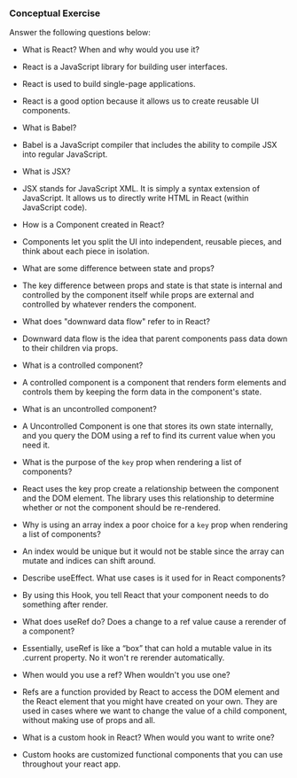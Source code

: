 ### Conceptual Exercise

Answer the following questions below:

- What is React? When and why would you use it?
- React is a JavaScript library for building user interfaces.
- React is used to build single-page applications.
- React is a good option because it allows us to create reusable UI components.

- What is Babel?
- Babel is a JavaScript compiler that includes the ability to compile JSX into regular JavaScript.

- What is JSX?
- JSX stands for JavaScript XML. It is simply a syntax extension of JavaScript. It allows us to directly write HTML in React (within JavaScript code).

- How is a Component created in React?
- Components let you split the UI into independent, reusable pieces, and think about each piece in isolation.

- What are some difference between state and props?
- The key difference between props and state is that state is internal and controlled by the component itself while props are external and controlled by whatever renders the component.

- What does "downward data flow" refer to in React?
- Downward data flow is the idea that parent components pass data down to their children via props.

- What is a controlled component?
- A controlled component is a component that renders form elements and controls them by keeping the form data in the component's state.

- What is an uncontrolled component?
- A Uncontrolled Component is one that stores its own state internally, and you query the DOM using a ref to find its current value when you need it.

- What is the purpose of the `key` prop when rendering a list of components?
- React uses the key prop create a relationship between the component and the DOM element. The library uses this relationship to determine whether or not the component should be re-rendered.

- Why is using an array index a poor choice for a `key` prop when rendering a list of components?
- An index would be unique but it would not be stable since the array can mutate and indices can shift around.

- Describe useEffect.  What use cases is it used for in React components?
- By using this Hook, you tell React that your component needs to do something after render.

- What does useRef do?  Does a change to a ref value cause a rerender of a component?
- Essentially, useRef is like a “box” that can hold a mutable value in its .current property. No it won't re rerender automatically.

- When would you use a ref? When wouldn't you use one?
- Refs are a function provided by React to access the DOM element and the React element that you might have created on your own. They are used in cases where we want to change the value of a child component, without making use of props and all.

- What is a custom hook in React? When would you want to write one?
- Custom hooks are customized functional components that you can use throughout your react app.
